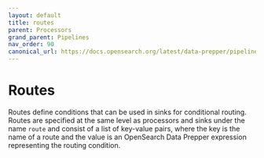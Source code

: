 ```yaml
---
layout: default
title: routes
parent: Processors
grand_parent: Pipelines
nav_order: 90
canonical_url: https://docs.opensearch.org/latest/data-prepper/pipelines/configuration/processors/routes/
---
```


# Routes

Routes define conditions that can be used in sinks for conditional routing. Routes are specified at the same level as processors and sinks under the name `route` and consist of a list of key-value pairs, where the key is the name of a route and the value is an OpenSearch Data Prepper expression representing the routing condition.

<!---## Configuration

Content will be added to this section.

## Metrics

Content will be added to this section.--->